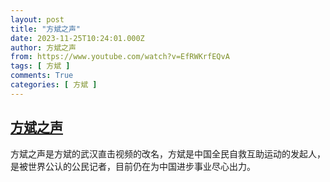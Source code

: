 ```yaml
---
layout: post
title: "方斌之声"
date: 2023-11-25T10:24:01.000Z
author: 方斌之声
from: https://www.youtube.com/watch?v=EfRWKrfEQvA
tags: [ 方斌 ]
comments: True
categories: [ 方斌 ]
---
```

<!--1700907841000-->
[方斌之声](https://www.youtube.com/watch?v=EfRWKrfEQvA)
------

<div>
方斌之声是方斌的武汉直击视频的改名，方斌是中国全民自救互助运动的发起人，是被世界公认的公民记者，目前仍在为中国进步事业尽心出力。
</div>
